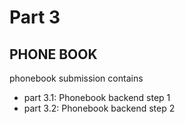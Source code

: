 # Part 3

## PHONE BOOK
phonebook submission contains
-   part 3.1: Phonebook backend step 1
-   part 3.2: Phonebook backend step 2